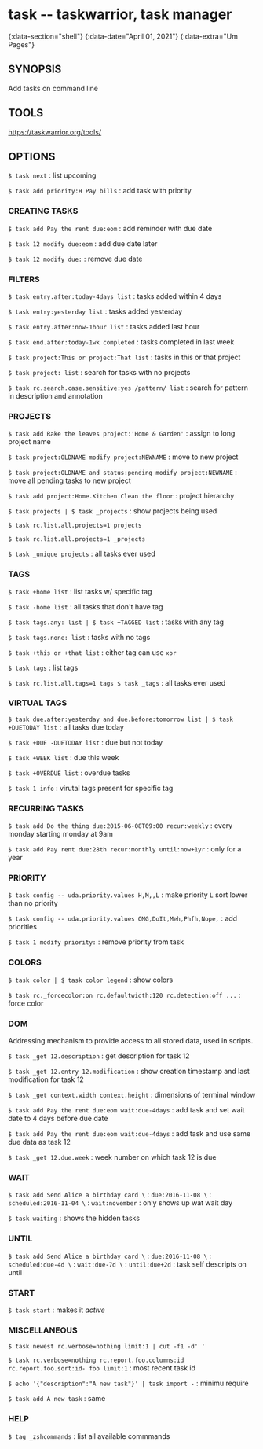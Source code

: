 # task -- taskwarrior, task manager
{:data-section="shell"}
{:data-date="April 01, 2021"}
{:data-extra="Um Pages"}

## SYNOPSIS
Add tasks on command line

## TOOLS

https://taskwarrior.org/tools/

## OPTIONS

`$ task next`
: list upcoming

`$ task add priority:H Pay bills`
: add task with priority

### CREATING TASKS

`$ task add Pay the rent due:eom`
: add reminder with due date

`$ task 12 modify due:eom`
: add due date later

`$ task 12 modify due:`
: remove due date

### FILTERS

`$ task entry.after:today-4days list`
: tasks added within 4 days

`$ task entry:yesterday list`
: tasks added yesterday

`$ task entry.after:now-1hour list`
: tasks added last hour

`$ task end.after:today-1wk completed`
: tasks completed in last week

`$ task project:This or project:That list`
: tasks in this or that project

`$ task project: list`
: search for tasks with no projects

`$ task rc.search.case.sensitive:yes /pattern/ list`
: search for pattern in description and annotation

### PROJECTS

`$ task add Rake the leaves project:'Home & Garden'`
: assign to long project name

`$ task project:OLDNAME modify project:NEWNAME`
: move to new project

`$ task project:OLDNAME and status:pending modify project:NEWNAME`
: move all pending tasks to new project

`$ task add project:Home.Kitchen Clean the floor`
: project hierarchy

`$ task projects | $ task _projects`
: show projects being used

`$ task rc.list.all.projects=1 projects`

`$ task rc.list.all.projects=1 _projects`

`$ task _unique projects`
: all tasks ever used

### TAGS

`$ task +home list`
: list tasks w/ specific tag

`$ task -home list`
: all tasks that don't have tag

`$ task tags.any: list | $ task +TAGGED list`
: tasks with any tag

`$ task tags.none: list`
: tasks with no tags

`$ task +this or +that list`
: either tag can use `xor`

`$ task tags`
: list tags

`$ task rc.list.all.tags=1 tags $ task _tags`
: all tasks ever used

### VIRTUAL TAGS

`$ task due.after:yesterday and due.before:tomorrow list | $ task +DUETODAY list`
: all tasks due today

`$ task +DUE -DUETODAY list`
: due but not today

`$ task +WEEK list`
: due this week

`$ task +OVERDUE list`
: overdue tasks

`$ task 1 info`
: virutal tags present for specific tag

### RECURRING TASKS

`$ task add Do the thing due:2015-06-08T09:00 recur:weekly`
: every monday starting monday at 9am

`$ task add Pay rent due:28th recur:monthly until:now+1yr`
: only for a year

### PRIORITY

`$ task config -- uda.priority.values H,M,,L`
: make priority `L` sort lower than no priority

`$ task config -- uda.priority.values OMG,DoIt,Meh,Phfh,Nope,`
: add priorities

`$ task 1 modify priority:`
: remove priority from task

### COLORS

`$ task color | $ task color legend`
: show colors

`$ task rc._forcecolor:on rc.defaultwidth:120 rc.detection:off ...`
: force color

### DOM

Addressing mechanism to provide access to all stored data, used in scripts.

`$ task _get 12.description`
: get description for task 12

`$ task _get 12.entry 12.modification`
: show creation timestamp and last modification for task 12

`$ task _get context.width context.height`
: dimensions of terminal window

`$ task add Pay the rent due:eom wait:due-4days`
: add task and set wait date to 4 days before due date

`$ task add Pay the rent due:eom wait:due-4days`
: add task and use same due data as task 12

`$ task _get 12.due.week`
: week number on which task 12 is due

### WAIT

`$ task add Send Alice a birthday card \`
: `due:2016-11-08 \`
: `scheduled:2016-11-04 \`
: `wait:november`
: only shows up wat wait day

`$ task waiting`
: shows the hidden tasks

### UNTIL

`$ task add Send Alice a birthday card \`
: `due:2016-11-08 \`
: `scheduled:due-4d \`
: `wait:due-7d \`
: `until:due+2d`
: task self descripts on until

### START

`$ task start`
: makes it *active*

### MISCELLANEOUS

`$ task newest rc.verbose=nothing limit:1 | cut -f1 -d' '`

`$ task rc.verbose=nothing rc.report.foo.columns:id rc.report.foo.sort:id- foo limit:1`
: most recent task id

`$ echo '{"description":"A new task"}' | task import -`
: minimu require

`$ task add A new task`
: same

### HELP

`$ tag _zshcommands`
: list all available commmands
